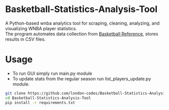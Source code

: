 # Basketball-Statistics-Analysis-Tool

A Python-based wnba analytics tool for scraping, cleaning, analyzing, and visualizing WNBA player statistics.  
The program automates data collection from [Basketball Reference](https://www.basketball-reference.com), stores results in CSV files. 


# Usage
- To run GUI simply run main.py module
- To update stats from the regular season run list_players_update.py module.

```bash
git clone https://github.com/london-codes/Basketball-Statistics-Analysis-Tool.git
cd Basketball-Statistics-Analysis-Tool
pip install -r requirements.txt
```



